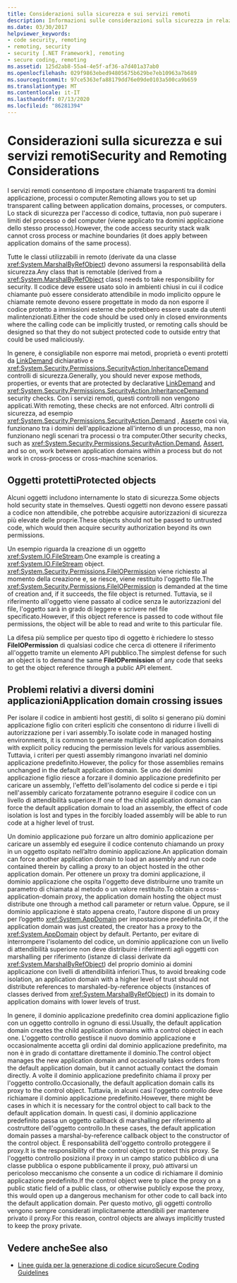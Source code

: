 ```yaml
---
title: Considerazioni sulla sicurezza e sui servizi remoti
description: Informazioni sulle considerazioni sulla sicurezza in relazione alla comunicazione remota, che consente di configurare chiamate trasparenti tra domini applicazione, processi o computer.
ms.date: 03/30/2017
helpviewer_keywords:
- code security, remoting
- remoting, security
- security [.NET Framework], remoting
- secure coding, remoting
ms.assetid: 125d2ab8-55a4-4e5f-af36-a7d401a37ab0
ms.openlocfilehash: 029f9863ebed94805675b629be7eb10963a7b689
ms.sourcegitcommit: 97ce5363efa88179dd76e09de0103a500ca9b659
ms.translationtype: MT
ms.contentlocale: it-IT
ms.lasthandoff: 07/13/2020
ms.locfileid: "86281394"
---
```

# <a name="security-and-remoting-considerations"></a><span data-ttu-id="38ad8-103">Considerazioni sulla sicurezza e sui servizi remoti</span><span class="sxs-lookup"><span data-stu-id="38ad8-103">Security and Remoting Considerations</span></span>
<span data-ttu-id="38ad8-104">I servizi remoti consentono di impostare chiamate trasparenti tra domini applicazione, processi o computer.</span><span class="sxs-lookup"><span data-stu-id="38ad8-104">Remoting allows you to set up transparent calling between application domains, processes, or computers.</span></span> <span data-ttu-id="38ad8-105">Lo stack di sicurezza per l'accesso di codice, tuttavia, non può superare i limiti del processo o del computer (viene applicato tra domini applicazione dello stesso processo).</span><span class="sxs-lookup"><span data-stu-id="38ad8-105">However, the code access security stack walk cannot cross process or machine boundaries (it does apply between application domains of the same process).</span></span>  
  
 <span data-ttu-id="38ad8-106">Tutte le classi utilizzabili in remoto (derivate da una classe <xref:System.MarshalByRefObject>) devono assumersi la responsabilità della sicurezza.</span><span class="sxs-lookup"><span data-stu-id="38ad8-106">Any class that is remotable (derived from a <xref:System.MarshalByRefObject> class) needs to take responsibility for security.</span></span> <span data-ttu-id="38ad8-107">Il codice deve essere usato solo in ambienti chiusi in cui il codice chiamante può essere considerato attendibile in modo implicito oppure le chiamate remote devono essere progettate in modo da non esporre il codice protetto a immissioni esterne che potrebbero essere usate da utenti malintenzionati.</span><span class="sxs-lookup"><span data-stu-id="38ad8-107">Either the code should be used only in closed environments where the calling code can be implicitly trusted, or remoting calls should be designed so that they do not subject protected code to outside entry that could be used maliciously.</span></span>  
  
 <span data-ttu-id="38ad8-108">In genere, è consigliabile non esporre mai metodi, proprietà o eventi protetti da [LinkDemand](link-demands.md) dichiarativo e <xref:System.Security.Permissions.SecurityAction.InheritanceDemand> controlli di sicurezza.</span><span class="sxs-lookup"><span data-stu-id="38ad8-108">Generally, you should never expose methods, properties, or events that are protected by declarative [LinkDemand](link-demands.md) and <xref:System.Security.Permissions.SecurityAction.InheritanceDemand> security checks.</span></span> <span data-ttu-id="38ad8-109">Con i servizi remoti, questi controlli non vengono applicati.</span><span class="sxs-lookup"><span data-stu-id="38ad8-109">With remoting, these checks are not enforced.</span></span> <span data-ttu-id="38ad8-110">Altri controlli di sicurezza, ad esempio <xref:System.Security.Permissions.SecurityAction.Demand> , [Assert](using-the-assert-method.md)e così via, funzionano tra i domini dell'applicazione all'interno di un processo, ma non funzionano negli scenari tra processi o tra computer.</span><span class="sxs-lookup"><span data-stu-id="38ad8-110">Other security checks, such as <xref:System.Security.Permissions.SecurityAction.Demand>, [Assert](using-the-assert-method.md), and so on, work between application domains within a process but do not work in cross-process or cross-machine scenarios.</span></span>  
  
## <a name="protected-objects"></a><span data-ttu-id="38ad8-111">Oggetti protetti</span><span class="sxs-lookup"><span data-stu-id="38ad8-111">Protected objects</span></span>  
 <span data-ttu-id="38ad8-112">Alcuni oggetti includono internamente lo stato di sicurezza.</span><span class="sxs-lookup"><span data-stu-id="38ad8-112">Some objects hold security state in themselves.</span></span> <span data-ttu-id="38ad8-113">Questi oggetti non devono essere passati a codice non attendibile, che potrebbe acquisire autorizzazioni di sicurezza più elevate delle proprie.</span><span class="sxs-lookup"><span data-stu-id="38ad8-113">These objects should not be passed to untrusted code, which would then acquire security authorization beyond its own permissions.</span></span>  
  
 <span data-ttu-id="38ad8-114">Un esempio riguarda la creazione di un oggetto <xref:System.IO.FileStream>.</span><span class="sxs-lookup"><span data-stu-id="38ad8-114">One example is creating a <xref:System.IO.FileStream> object.</span></span> <span data-ttu-id="38ad8-115"><xref:System.Security.Permissions.FileIOPermission> viene richiesto al momento della creazione e, se riesce, viene restituito l'oggetto file.</span><span class="sxs-lookup"><span data-stu-id="38ad8-115">The <xref:System.Security.Permissions.FileIOPermission> is demanded at the time of creation and, if it succeeds, the file object is returned.</span></span> <span data-ttu-id="38ad8-116">Tuttavia, se il riferimento all'oggetto viene passato al codice senza le autorizzazioni del file, l'oggetto sarà in grado di leggere e scrivere nel file specificato.</span><span class="sxs-lookup"><span data-stu-id="38ad8-116">However, if this object reference is passed to code without file permissions, the object will be able to read and write to this particular file.</span></span>  
  
 <span data-ttu-id="38ad8-117">La difesa più semplice per questo tipo di oggetto è richiedere lo stesso **FileIOPermission** di qualsiasi codice che cerca di ottenere il riferimento all'oggetto tramite un elemento API pubblico.</span><span class="sxs-lookup"><span data-stu-id="38ad8-117">The simplest defense for such an object is to demand the same **FileIOPermission** of any code that seeks to get the object reference through a public API element.</span></span>  
  
## <a name="application-domain-crossing-issues"></a><span data-ttu-id="38ad8-118">Problemi relativi a diversi domini applicazioni</span><span class="sxs-lookup"><span data-stu-id="38ad8-118">Application domain crossing issues</span></span>  
 <span data-ttu-id="38ad8-119">Per isolare il codice in ambienti host gestiti, di solito si generano più domini applicazione figlio con criteri espliciti che consentono di ridurre i livelli di autorizzazione per i vari assembly.</span><span class="sxs-lookup"><span data-stu-id="38ad8-119">To isolate code in managed hosting environments, it is common to generate multiple child application domains with explicit policy reducing the permission levels for various assemblies.</span></span> <span data-ttu-id="38ad8-120">Tuttavia, i criteri per questi assembly rimangono invariati nel dominio applicazione predefinito.</span><span class="sxs-lookup"><span data-stu-id="38ad8-120">However, the policy for those assemblies remains unchanged in the default application domain.</span></span> <span data-ttu-id="38ad8-121">Se uno dei domini applicazione figlio riesce a forzare il dominio applicazione predefinito per caricare un assembly, l'effetto dell'isolamento del codice si perde e i tipi nell'assembly caricato forzatamente potranno eseguire il codice con un livello di attendibilità superiore.</span><span class="sxs-lookup"><span data-stu-id="38ad8-121">If one of the child application domains can force the default application domain to load an assembly, the effect of code isolation is lost and types in the forcibly loaded assembly will be able to run code at a higher level of trust.</span></span>  
  
 <span data-ttu-id="38ad8-122">Un dominio applicazione può forzare un altro dominio applicazione per caricare un assembly ed eseguire il codice contenuto chiamando un proxy in un oggetto ospitato nell’altro dominio applicazione.</span><span class="sxs-lookup"><span data-stu-id="38ad8-122">An application domain can force another application domain to load an assembly and run code contained therein by calling a proxy to an object hosted in the other application domain.</span></span> <span data-ttu-id="38ad8-123">Per ottenere un proxy tra domini applicazione, il dominio applicazione che ospita l'oggetto deve distribuirne uno tramite un parametro di chiamata al metodo o un valore restituito.</span><span class="sxs-lookup"><span data-stu-id="38ad8-123">To obtain a cross-application-domain proxy, the application domain hosting the object must distribute one through a method call parameter or return value.</span></span> <span data-ttu-id="38ad8-124">Oppure, se il dominio applicazione è stato appena creato, l'autore dispone di un proxy per l’oggetto <xref:System.AppDomain> per impostazione predefinita.</span><span class="sxs-lookup"><span data-stu-id="38ad8-124">Or, if the application domain was just created, the creator has a proxy to the <xref:System.AppDomain> object by default.</span></span> <span data-ttu-id="38ad8-125">Pertanto, per evitare di interrompere l'isolamento del codice, un dominio applicazione con un livello di attendibilità superiore non deve distribuire i riferimenti agli oggetti con marshalling per riferimento (istanze di classi derivate da <xref:System.MarshalByRefObject>) del proprio dominio ai domini applicazione con livelli di attendibilità inferiori.</span><span class="sxs-lookup"><span data-stu-id="38ad8-125">Thus, to avoid breaking code isolation, an application domain with a higher level of trust should not distribute references to marshaled-by-reference objects (instances of classes derived from <xref:System.MarshalByRefObject>) in its domain to application domains with lower levels of trust.</span></span>  
  
 <span data-ttu-id="38ad8-126">In genere, il dominio applicazione predefinito crea domini applicazione figlio con un oggetto controllo in ognuno di essi.</span><span class="sxs-lookup"><span data-stu-id="38ad8-126">Usually, the default application domain creates the child application domains with a control object in each one.</span></span> <span data-ttu-id="38ad8-127">L'oggetto controllo gestisce il nuovo dominio applicazione e occasionalmente accetta gli ordini dal dominio applicazione predefinito, ma non è in grado di contattare direttamente il dominio.</span><span class="sxs-lookup"><span data-stu-id="38ad8-127">The control object manages the new application domain and occasionally takes orders from the default application domain, but it cannot actually contact the domain directly.</span></span> <span data-ttu-id="38ad8-128">A volte il dominio applicazione predefinito chiama il proxy per l'oggetto controllo.</span><span class="sxs-lookup"><span data-stu-id="38ad8-128">Occasionally, the default application domain calls its proxy to the control object.</span></span> <span data-ttu-id="38ad8-129">Tuttavia, in alcuni casi l'oggetto controllo deve richiamare il dominio applicazione predefinito.</span><span class="sxs-lookup"><span data-stu-id="38ad8-129">However, there might be cases in which it is necessary for the control object to call back to the default application domain.</span></span> <span data-ttu-id="38ad8-130">In questi casi, il dominio applicazione predefinito passa un oggetto callback di marshalling per riferimento al costruttore dell'oggetto controllo.</span><span class="sxs-lookup"><span data-stu-id="38ad8-130">In these cases, the default application domain passes a marshal-by-reference callback object to the constructor of the control object.</span></span> <span data-ttu-id="38ad8-131">È responsabilità dell'oggetto controllo proteggere il proxy.</span><span class="sxs-lookup"><span data-stu-id="38ad8-131">It is the responsibility of the control object to protect this proxy.</span></span> <span data-ttu-id="38ad8-132">Se l'oggetto controllo posiziona il proxy in un campo statico pubblico di una classe pubblica o espone pubblicamente il proxy, può attivarsi un pericoloso meccanismo che consente a un codice di richiamare il dominio applicazione predefinito.</span><span class="sxs-lookup"><span data-stu-id="38ad8-132">If the control object were to place the proxy on a public static field of a public class, or otherwise publicly expose the proxy, this would open up a dangerous mechanism for other code to call back into the default application domain.</span></span> <span data-ttu-id="38ad8-133">Per questo motivo, gli oggetti controllo vengono sempre considerati implicitamente attendibili per mantenere privato il proxy.</span><span class="sxs-lookup"><span data-stu-id="38ad8-133">For this reason, control objects are always implicitly trusted to keep the proxy private.</span></span>  
  
## <a name="see-also"></a><span data-ttu-id="38ad8-134">Vedere anche</span><span class="sxs-lookup"><span data-stu-id="38ad8-134">See also</span></span>

- [<span data-ttu-id="38ad8-135">Linee guida per la generazione di codice sicuro</span><span class="sxs-lookup"><span data-stu-id="38ad8-135">Secure Coding Guidelines</span></span>](../../standard/security/secure-coding-guidelines.md)
